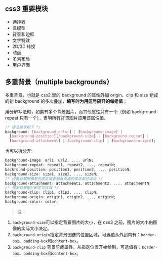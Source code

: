 ## css3 重要模块

- 选择器
- 盒模型
- 背景和边框
- 文字特效
- 2D/3D 转换
- 动画
- 多列布局
- 用户界面

## 多重背景（multiple backgrounds）

多重背景，也就是 css2 里的 background 的属性外加 origin、clip 和 size 组成的新 background 的多次叠加，**缩写时为用逗号隔开的每组值**；

用分解写法时，如果有多个背景图片，而其他属性只有一个（例如 background-repeat 只有一个），表明所有背景图片应用该属性值。

```css
/* 语法缩写如下 */
background: [background-color] | [background-image] |
  [background-position][/background-size] | [background-repeat] |
  [background-attachment] | [background-clip] | [background-origin];
```

也可以拆分开:

```css
background-image: url1, url2, ..., urlN;
background-repeat: repeat1, repeat2, ..., repeatN;
backround-position: position1, position2, ..., positionN;
background-size: size1, size2, ..., sizeN;
/* 设置背景图像是否固定或者随着页面的其余部分滚动 */
background-attachment: attachment1, attachment2, ..., attachmentN;
/* 规定背景图片的定位区域 */
background-clip: clip1, clip2, ..., clipN;
background-origin: origin1, origin2, ..., originN;
background-color: color;
```

> 注：

1. `background-size`可以指定背景图片的大小，在 css3 之前，图片的大小由图像的实际大小决定。
2. `background-origin`指定背景图像的位置区域，可选值从外到内有：`border-box`、`padding-box`和`content-box`。
3. `background-clip` 背景剪裁属性，从指定位置开始绘制，可选值有：`border-box`、`padding-box`和`content-box`。
